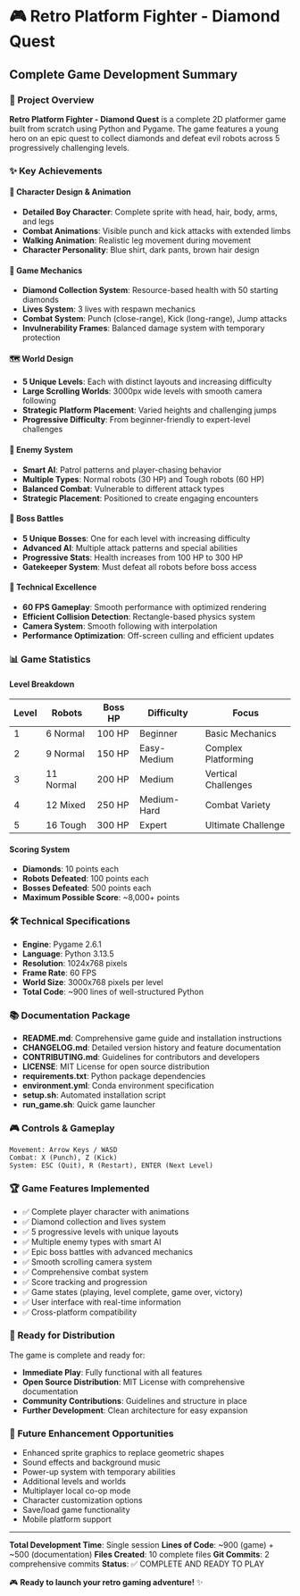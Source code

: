 # 🎮 Retro Platform Fighter - Diamond Quest
## Complete Game Development Summary

### 🚀 Project Overview
**Retro Platform Fighter - Diamond Quest** is a complete 2D platformer game built from scratch using Python and Pygame. The game features a young hero on an epic quest to collect diamonds and defeat evil robots across 5 progressively challenging levels.

### ✨ Key Achievements

#### 🧒 Character Design & Animation
- **Detailed Boy Character**: Complete sprite with head, hair, body, arms, and legs
- **Combat Animations**: Visible punch and kick attacks with extended limbs
- **Walking Animation**: Realistic leg movement during movement
- **Character Personality**: Blue shirt, dark pants, brown hair design

#### 💎 Game Mechanics
- **Diamond Collection System**: Resource-based health with 50 starting diamonds
- **Lives System**: 3 lives with respawn mechanics
- **Combat System**: Punch (close-range), Kick (long-range), Jump attacks
- **Invulnerability Frames**: Balanced damage system with temporary protection

#### 🗺️ World Design
- **5 Unique Levels**: Each with distinct layouts and increasing difficulty
- **Large Scrolling Worlds**: 3000px wide levels with smooth camera following
- **Strategic Platform Placement**: Varied heights and challenging jumps
- **Progressive Difficulty**: From beginner-friendly to expert-level challenges

#### 🤖 Enemy System
- **Smart AI**: Patrol patterns and player-chasing behavior
- **Multiple Types**: Normal robots (30 HP) and Tough robots (60 HP)
- **Balanced Combat**: Vulnerable to different attack types
- **Strategic Placement**: Positioned to create engaging encounters

#### 👹 Boss Battles
- **5 Unique Bosses**: One for each level with increasing difficulty
- **Advanced AI**: Multiple attack patterns and special abilities
- **Progressive Stats**: Health increases from 100 HP to 300 HP
- **Gatekeeper System**: Must defeat all robots before boss access

#### 🎯 Technical Excellence
- **60 FPS Gameplay**: Smooth performance with optimized rendering
- **Efficient Collision Detection**: Rectangle-based physics system
- **Camera System**: Smooth following with interpolation
- **Performance Optimization**: Off-screen culling and efficient updates

### 📊 Game Statistics

#### Level Breakdown
| Level | Robots | Boss HP | Difficulty | Focus |
|-------|--------|---------|------------|-------|
| 1 | 6 Normal | 100 HP | Beginner | Basic Mechanics |
| 2 | 9 Normal | 150 HP | Easy-Medium | Complex Platforming |
| 3 | 11 Normal | 200 HP | Medium | Vertical Challenges |
| 4 | 12 Mixed | 250 HP | Medium-Hard | Combat Variety |
| 5 | 16 Tough | 300 HP | Expert | Ultimate Challenge |

#### Scoring System
- **Diamonds**: 10 points each
- **Robots Defeated**: 100 points each
- **Bosses Defeated**: 500 points each
- **Maximum Possible Score**: ~8,000+ points

### 🛠️ Technical Specifications
- **Engine**: Pygame 2.6.1
- **Language**: Python 3.13.5
- **Resolution**: 1024x768 pixels
- **Frame Rate**: 60 FPS
- **World Size**: 3000x768 pixels per level
- **Total Code**: ~900 lines of well-structured Python

### 📚 Documentation Package
- **README.md**: Comprehensive game guide and installation instructions
- **CHANGELOG.md**: Detailed version history and feature documentation
- **CONTRIBUTING.md**: Guidelines for contributors and developers
- **LICENSE**: MIT License for open source distribution
- **requirements.txt**: Python package dependencies
- **environment.yml**: Conda environment specification
- **setup.sh**: Automated installation script
- **run_game.sh**: Quick game launcher

### 🎮 Controls & Gameplay
```
Movement: Arrow Keys / WASD
Combat: X (Punch), Z (Kick)
System: ESC (Quit), R (Restart), ENTER (Next Level)
```

### 🏆 Game Features Implemented
- ✅ Complete player character with animations
- ✅ Diamond collection and lives system
- ✅ 5 progressive levels with unique layouts
- ✅ Multiple enemy types with smart AI
- ✅ Epic boss battles with advanced mechanics
- ✅ Smooth scrolling camera system
- ✅ Comprehensive combat system
- ✅ Score tracking and progression
- ✅ Game states (playing, level complete, game over, victory)
- ✅ User interface with real-time information
- ✅ Cross-platform compatibility

### 🚀 Ready for Distribution
The game is complete and ready for:
- **Immediate Play**: Fully functional with all features
- **Open Source Distribution**: MIT License with comprehensive documentation
- **Community Contributions**: Guidelines and structure in place
- **Further Development**: Clean architecture for easy expansion

### 🎯 Future Enhancement Opportunities
- Enhanced sprite graphics to replace geometric shapes
- Sound effects and background music
- Power-up system with temporary abilities
- Additional levels and worlds
- Multiplayer local co-op mode
- Character customization options
- Save/load game functionality
- Mobile platform support

---

**Total Development Time**: Single session
**Lines of Code**: ~900 (game) + ~500 (documentation)
**Files Created**: 10 complete files
**Git Commits**: 2 comprehensive commits
**Status**: ✅ COMPLETE AND READY TO PLAY

🎮 **Ready to launch your retro gaming adventure!** ✨

